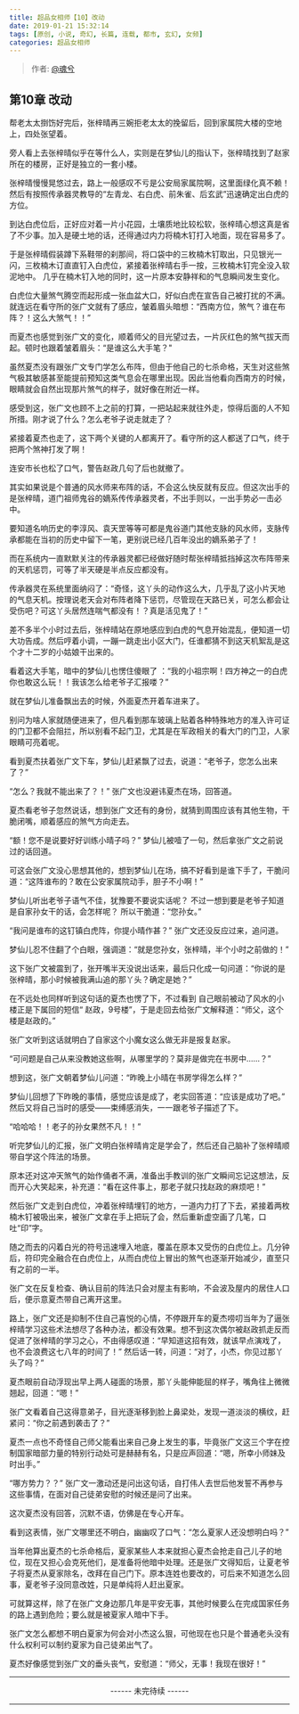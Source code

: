 ```yaml
---
title: 超品女相师【10】改动
date: 2019-01-21 15:32:14
tags: [原创, 小说, 奇幻, 长篇, 连载, 都市, 玄幻, 女频]
categories: 超品女相师
---
```


> 作者: [@魂兮](http://weibo.com/paigu77)

## 第10章 改动

帮老太太捯饬好完后，张梓晴再三婉拒老太太的挽留后，回到家属院大楼的空地上，四处张望着。

旁人看上去张梓晴似乎在等什么人，实则是在梦仙儿的指认下，张梓晴找到了赵家所在的楼房，正好是独立的一套小楼。

张梓晴慢慢晃悠过去，路上一般感叹不亏是公安局家属院啊，这里面绿化真不赖！然后有按照传承器灵教导的“左青龙、右白虎、前朱雀、后玄武”迅速确定出白虎的方位。

到达白虎位后，正好应对着一片小花园，土壤质地比较松软，张梓晴心想这真是省了不少事。加入是硬土地的话，还得通过内力将楠木钉打入地面，现在容易多了。

于是张梓晴假装蹲下系鞋带的刹那间，将口袋中的三枚楠木钉取出，只见银光一闪，三枚楠木订直直钉入白虎位，紧接着张梓晴右手一按，三枚楠木钉完全没入软泥地中。 几乎在楠木钉入地的同时，这一片原本安静祥和的气息瞬间发生变化。 

白虎位大量煞气腾空而起形成一张血盆大口，好似白虎在宣告自己被打扰的不满。就连远在看守所的张广文就有了感应，皱着眉头暗想：“西南方位，煞气？谁在布阵？！这么大煞气！！”

而夏杰也感觉到张广文的变化，顺着师父的目光望过去，一片灰红色的煞气拔天而起。顿时也跟着皱着眉头：“是谁这么大手笔？"

虽然夏杰没有跟张广文专门学怎么布阵，但由于他自己的七杀命格，天生对这些煞气极其敏感甚至能提前预知这类气息会在哪里出现。因此当他看向西南方的时候，眼睛就会自然出现那片煞气的样子，就好像在附近一样。

感受到这，张广文也顾不上之前的打算，一把站起来就往外走，惊得后面的人不知所措。刚才说了什么？怎么老爷子说走就走了？

紧接着夏杰也走了，这下两个关键的人都离开了。看守所的这人都送了口气，终于把两个煞神打发了啊！

连安市长也松了口气，警告赵政几句了后也就撤了。

其实如果说是个普通的风水师来布阵的话，不会这么快反就有反应。但这次出手的是张梓晴，道门祖师鬼谷的嫡系传传承器灵者，不出手则以，一出手势必一击必中。

要知道名响历史的李淳风、袁天罡等等可都是鬼谷道门其他支脉的风水师，支脉传承都能在当初的历史中留下一笔，更别说已经几百年没出的嫡系弟子了！

而在系统内一直默默关注的传承器灵都已经做好随时帮张梓晴抵挡掉这次布阵带来的天机惩罚，可等了半天硬是半点反应都没有。

传承器灵在系统里面纳闷了：“奇怪，这丫头的动作这么大，几乎乱了这小片天地的气息天机。按理说老天会对布阵者降下惩罚，尽管现在天路已关，可怎么都会让受伤吧？可这丫头居然连喘气都没有！？真是活见鬼了！”

差不多半个小时过去后，张梓晴站在原地感应到白虎的气息开始混乱，便知道一切大功告成。然后哼着小调，一蹦一跳走出小区大门，任谁都猜不到这天机絮乱是这个才十二岁的小姑娘干出来的。

看着这大手笔，暗中的梦仙儿也愣住傻眼了 ：“我的小祖宗啊！四方神之一的白虎你也敢这么玩！！我该怎么给老爷子汇报喽？”

就在梦仙儿准备飘出去的时候，外面夏杰开着车进来了。

别问为啥人家就随便进来了，但凡看到那车玻璃上贴着各种特殊地方的准入许可证的门卫都不会阻拦，所以别看不起门卫，尤其是在军政相关的看大门的门卫，人家眼睛可亮着呢。

看到夏杰扶着张广文下车，梦仙儿赶紧飘了过去，说道：“老爷子，您怎么出来了？”

“怎么？我就不能出来了？！” 张广文也没避讳夏杰在场，回答道。

夏杰看老爷子忽然说话，想到张广文还有的身份，就猜到周围应该有其他生物，干脆闭嘴，顺着感应的煞气方向走去。

“额！您不是说要好好训练小晴子吗？” 梦仙儿被噎了一句，然后拿张广文之前说过的话回道。

可这会张广文没心思想其他的，想到梦仙儿在场，搞不好看到是谁下手了，干脆问道：“这阵谁布的？敢在公安家属院动手，胆子不小啊！”

梦仙儿听出老爷子语气不佳，犹豫要不要说实话呢？ 不过一想到要是老爷子知道是自家孙女干的话，会怎样呢？ 所以干脆道：“您孙女。”

“我问是谁布的这钉镇白虎阵，你提小晴作甚？” 张广文还没反应过来，追问道。

梦仙儿忍不住翻了个白眼，强调道：“就是您孙女，张梓晴，半个小时之前做的！”

这下张广文被震到了，张开嘴半天没说出话来，最后只化成一句问道：“你说的是张梓晴，那小时候被我满山追的那丫头？确定是她？”

在不远处也同样听到这句话的夏杰也愣了下，不过看到  自己眼前被动了风水的小楼正是下属回的短信“ 赵政，9号楼”，于是走回去给张广文解释道：“师父，这个楼是赵政的。”

张广文听到这话就明白了自家这个小魔女这么做无非是报复赵家。

“可问题是自己从来没教她这些啊，从哪里学的？莫非是做完在书房中……？”

想到这，张广文朝着梦仙儿问道：“昨晚上小晴在书房学得怎么样？”

梦仙儿回想了下昨晚的事情，感觉应该是成了，老实回答道：“应该是成功了吧。” 然后又将自己当时的感受——束缚感消失，一一跟老爷子描述了下。

“哈哈哈！！老子的孙女果然不凡！！”

听完梦仙儿的汇报，张广文明白张梓晴肯定是学会了，然后还自己脑补了张梓晴顺带自学这个阵法的场景。

原本还对这冲天煞气的始作俑者不满，准备出手教训的张广文瞬间忘记这想法，反而开心大笑起来，补充道：“看在这件事上，那老子就只找赵政的麻烦吧！” 

然后张广文走到白虎位，冲着张梓晴埋钉的地方，一道内力打了下去，紧接着两枚楠木钉被吸出来，被张广文拿在手上把玩了会，然后重新虚空画了几笔，口吐“印”字。

随之而去的闪着白光的符号迅速埋入地底，覆盖在原本又受伤的白虎位上。几分钟后，符印完全融合在白虎位上，从而白虎位上冒出的煞气也逐渐开始减少，直至只有之前的一半。

张广文在反复检查、确认目前的阵法只会对屋主有影响，不会波及屋内的居住人口后，便示意夏杰带自己离开这里。

路上，张广文还是抑制不住自己喜悦的心情，不停跟开车的夏杰唠叨当年为了逼张梓晴学习这些术法想尽了各种办法，都没有效果。想不到这次偶尔被赵政抓走反而促进了张梓晴的学习之心，不由得感叹道：“早知道这招有效，就该早点演戏了，也不会浪费这七八年的时间了！” 然后话一转，问道：“对了，小杰，你见过那丫头了吗？” 

夏杰眼前自动浮现出早上两人碰面的场景，那丫头能伸能屈的样子，嘴角往上微微翘起，回道：“嗯！”

张广文看着自己这得意弟子，目光逐渐移到脸上鼻梁处，发现一道淡淡的横纹，赶紧问：“你之前遇到袭击了？”

夏杰一点也不奇怪自己师父能看出来自己身上发生的事，毕竟张广文这三个字在控制国家暗部力量的特别行动处可是赫赫有名，只是应声回道：“嗯，所幸小师妹及时出手。”

“哪方势力？？” 张广文一激动还是问出这句话，自打伟人去世后他发誓不再参与这些事情，在面对自己徒弟安慰的时候还是问了出来。

这次夏杰没有回答，沉默不语，仿佛是在专心开车。

看到这表情，张广文哪里还不明白，幽幽叹了口气：“怎么夏家人还没想明白吗？” 

当年他算出夏杰的七杀命格后，夏家某些人本来就担心夏杰会抢走自己儿子的地位，现在又担心会克死他们，是准备将他暗中处理。还是张广文得知后，让夏老爷子将夏杰从夏家除名，改拜在自己门下。原本连姓也要改的，可后来不知道怎么回事，夏老爷子没同意改姓，只是单纯将人赶出夏家。

可就算这样，除了在张广文身边那几年是平安无事，其他时候要么在完成国家任务的路上遇到危险；要么就是被夏家人暗中下手。

张广文怎么都想不明白夏家为何会对小杰这么狠，可他现在也只是个普通老头没有什么权利可以制约夏家为自己徒弟出气了。

夏杰好像感觉到张广文的垂头丧气，安慰道：“师父，无事！我现在很好！”

---

<center> ------ 未完待续 ------ </center>

---
